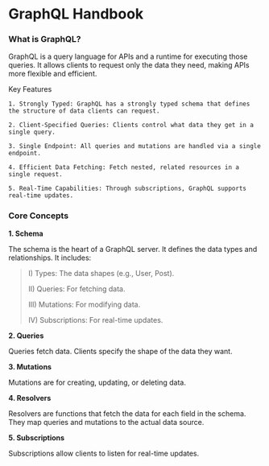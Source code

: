 # GraphQL Handbook

### What is GraphQL?

GraphQL is a query language for APIs and a runtime for executing those queries. It allows clients to request only the data they need, making APIs more flexible and efficient.

Key Features

```
1. Strongly Typed: GraphQL has a strongly typed schema that defines the structure of data clients can request.

2. Client-Specified Queries: Clients control what data they get in a single query.

3. Single Endpoint: All queries and mutations are handled via a single endpoint.

4. Efficient Data Fetching: Fetch nested, related resources in a single request.

5. Real-Time Capabilities: Through subscriptions, GraphQL supports real-time updates.
```

### Core Concepts

__1. Schema__

The schema is the heart of a GraphQL server. It defines the data types and relationships. It includes:

> I) Types: The data shapes (e.g., User, Post).
> 
> II) Queries: For fetching data.
> 
> III) Mutations: For modifying data.
> 
> IV) Subscriptions: For real-time updates.

__2. Queries__

Queries fetch data. Clients specify the shape of the data they want.

__3. Mutations__

Mutations are for creating, updating, or deleting data.

__4. Resolvers__

Resolvers are functions that fetch the data for each field in the schema. They map queries and mutations to the actual data source.

__5. Subscriptions__

Subscriptions allow clients to listen for real-time updates.
